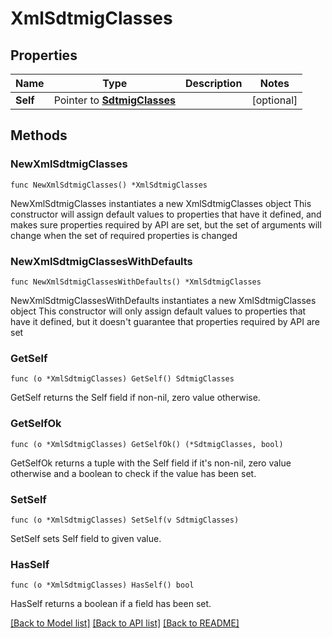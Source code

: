 # XmlSdtmigClasses

## Properties

Name | Type | Description | Notes
------------ | ------------- | ------------- | -------------
**Self** | Pointer to [**SdtmigClasses**](SdtmigClasses.md) |  | [optional] 

## Methods

### NewXmlSdtmigClasses

`func NewXmlSdtmigClasses() *XmlSdtmigClasses`

NewXmlSdtmigClasses instantiates a new XmlSdtmigClasses object
This constructor will assign default values to properties that have it defined,
and makes sure properties required by API are set, but the set of arguments
will change when the set of required properties is changed

### NewXmlSdtmigClassesWithDefaults

`func NewXmlSdtmigClassesWithDefaults() *XmlSdtmigClasses`

NewXmlSdtmigClassesWithDefaults instantiates a new XmlSdtmigClasses object
This constructor will only assign default values to properties that have it defined,
but it doesn't guarantee that properties required by API are set

### GetSelf

`func (o *XmlSdtmigClasses) GetSelf() SdtmigClasses`

GetSelf returns the Self field if non-nil, zero value otherwise.

### GetSelfOk

`func (o *XmlSdtmigClasses) GetSelfOk() (*SdtmigClasses, bool)`

GetSelfOk returns a tuple with the Self field if it's non-nil, zero value otherwise
and a boolean to check if the value has been set.

### SetSelf

`func (o *XmlSdtmigClasses) SetSelf(v SdtmigClasses)`

SetSelf sets Self field to given value.

### HasSelf

`func (o *XmlSdtmigClasses) HasSelf() bool`

HasSelf returns a boolean if a field has been set.


[[Back to Model list]](../README.md#documentation-for-models) [[Back to API list]](../README.md#documentation-for-api-endpoints) [[Back to README]](../README.md)


